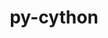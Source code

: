 ---
title: "py-cython"
layout: cache
categories: [package, develop-2023-06-11]
meta: {"versions": ["0.29.33", "3.0.0a9"], "compilers": ["gcc@=11.1.0", "gcc@=11.3.0", "gcc@=12.1.0", "gcc@=7.3.1", "gcc@=7.5.0", "oneapi@=2023.1.0"], "oss": ["amzn2", "ubuntu18.04", "ubuntu20.04", "ubuntu22.04"], "platforms": ["linux"], "targets": ["aarch64", "neoverse_n1", "ppc64le", "x86_64", "x86_64_v3"], "stacks": ["aws-ahug", "aws-ahug-aarch64", "aws-isc", "aws-isc-aarch64", "data-vis-sdk", "e4s", "e4s-oneapi", "e4s-power", "ml-linux-x86_64-cpu", "ml-linux-x86_64-cuda", "ml-linux-x86_64-rocm", "radiuss", "root", "tutorial"], "num_specs": 25, "num_specs_by_stack": {"e4s": 4, "root": 25, "ml-linux-x86_64-cpu": 2, "ml-linux-x86_64-cuda": 2, "ml-linux-x86_64-rocm": 2, "e4s-power": 5, "e4s-oneapi": 2, "radiuss": 3, "data-vis-sdk": 2, "aws-ahug": 1, "tutorial": 1, "aws-isc-aarch64": 2, "aws-isc": 1, "aws-ahug-aarch64": 2}}
spec_details: [{"hash": "sc4ebqml2cvazzar66lyxxkmtpomed6y", "compiler": "gcc@=11.1.0", "versions": ["0.29.33"], "os": "ubuntu20.04", "platform": "linux", "target": "x86_64_v3", "variants": ["build_system=python_pip", "patches=71de066"], "stacks": ["e4s", "root"], "size": "-", "tarball": "https://binaries.spack.io/releases/develop-2023-06-11/build_cache/linux-ubuntu20.04-x86_64_v3/gcc-11.1.0/py-cython-0.29.33/linux-ubuntu20.04-x86_64_v3-gcc-11.1.0-py-cython-0.29.33-sc4ebqml2cvazzar66lyxxkmtpomed6y.spack"}, {"hash": "zehszhviusp3qv6lddyqdmt2hge6fnt5", "compiler": "gcc@=11.3.0", "versions": ["0.29.33"], "os": "ubuntu22.04", "platform": "linux", "target": "x86_64_v3", "variants": ["build_system=python_pip", "patches=71de066"], "stacks": ["ml-linux-x86_64-cpu", "ml-linux-x86_64-cuda", "root", "ml-linux-x86_64-rocm"], "size": "-", "tarball": "https://binaries.spack.io/releases/develop-2023-06-11/build_cache/linux-ubuntu22.04-x86_64_v3/gcc-11.3.0/py-cython-0.29.33/linux-ubuntu22.04-x86_64_v3-gcc-11.3.0-py-cython-0.29.33-zehszhviusp3qv6lddyqdmt2hge6fnt5.spack"}, {"hash": "d5mxchrj7afidbc76zx2em4l63q6mvbk", "compiler": "gcc@=11.1.0", "versions": ["0.29.33"], "os": "ubuntu20.04", "platform": "linux", "target": "ppc64le", "variants": ["build_system=python_pip", "patches=71de066"], "stacks": ["e4s-power", "root"], "size": "-", "tarball": "https://binaries.spack.io/releases/develop-2023-06-11/build_cache/linux-ubuntu20.04-ppc64le/gcc-11.1.0/py-cython-0.29.33/linux-ubuntu20.04-ppc64le-gcc-11.1.0-py-cython-0.29.33-d5mxchrj7afidbc76zx2em4l63q6mvbk.spack"}, {"hash": "uvqrjoghdp5wrxnqatfarg4hr4nbn2e4", "compiler": "oneapi@=2023.1.0", "versions": ["0.29.33"], "os": "ubuntu20.04", "platform": "linux", "target": "x86_64", "variants": ["build_system=python_pip", "patches=71de066"], "stacks": ["e4s-oneapi", "root"], "size": "-", "tarball": "https://binaries.spack.io/releases/develop-2023-06-11/build_cache/linux-ubuntu20.04-x86_64/oneapi-2023.1.0/py-cython-0.29.33/linux-ubuntu20.04-x86_64-oneapi-2023.1.0-py-cython-0.29.33-uvqrjoghdp5wrxnqatfarg4hr4nbn2e4.spack"}, {"hash": "h6k4xlcppuh4n27cpjzrbijumyetd75p", "compiler": "gcc@=11.1.0", "versions": ["0.29.33"], "os": "ubuntu20.04", "platform": "linux", "target": "x86_64_v3", "variants": ["build_system=python_pip", "patches=71de066"], "stacks": ["e4s", "root"], "size": "-", "tarball": "https://binaries.spack.io/releases/develop-2023-06-11/build_cache/linux-ubuntu20.04-x86_64_v3/gcc-11.1.0/py-cython-0.29.33/linux-ubuntu20.04-x86_64_v3-gcc-11.1.0-py-cython-0.29.33-h6k4xlcppuh4n27cpjzrbijumyetd75p.spack"}, {"hash": "5ozzughpnegj26m2g2viv64mozveee52", "compiler": "gcc@=11.1.0", "versions": ["3.0.0a9"], "os": "ubuntu20.04", "platform": "linux", "target": "ppc64le", "variants": ["build_system=python_pip"], "stacks": ["e4s-power", "root"], "size": "-", "tarball": "https://binaries.spack.io/releases/develop-2023-06-11/build_cache/linux-ubuntu20.04-ppc64le/gcc-11.1.0/py-cython-3.0.0a9/linux-ubuntu20.04-ppc64le-gcc-11.1.0-py-cython-3.0.0a9-5ozzughpnegj26m2g2viv64mozveee52.spack"}, {"hash": "etqa7scoh4ljnlvulmzhn2wsmfvdvmeo", "compiler": "oneapi@=2023.1.0", "versions": ["0.29.33"], "os": "ubuntu20.04", "platform": "linux", "target": "x86_64", "variants": ["build_system=python_pip", "patches=71de066"], "stacks": ["e4s-oneapi", "root"], "size": "-", "tarball": "https://binaries.spack.io/releases/develop-2023-06-11/build_cache/linux-ubuntu20.04-x86_64/oneapi-2023.1.0/py-cython-0.29.33/linux-ubuntu20.04-x86_64-oneapi-2023.1.0-py-cython-0.29.33-etqa7scoh4ljnlvulmzhn2wsmfvdvmeo.spack"}, {"hash": "uhwxiv7hnamlo4ga5jrzzt5dpreojtyg", "compiler": "gcc@=7.5.0", "versions": ["0.29.33"], "os": "ubuntu18.04", "platform": "linux", "target": "x86_64_v3", "variants": ["build_system=python_pip", "patches=71de066"], "stacks": ["root", "radiuss"], "size": "-", "tarball": "https://binaries.spack.io/releases/develop-2023-06-11/build_cache/linux-ubuntu18.04-x86_64_v3/gcc-7.5.0/py-cython-0.29.33/linux-ubuntu18.04-x86_64_v3-gcc-7.5.0-py-cython-0.29.33-uhwxiv7hnamlo4ga5jrzzt5dpreojtyg.spack"}, {"hash": "g6vfodzzhaq3qsek5ps33ajoiamc25k7", "compiler": "gcc@=11.1.0", "versions": ["0.29.33"], "os": "ubuntu20.04", "platform": "linux", "target": "x86_64_v3", "variants": ["build_system=python_pip", "patches=71de066"], "stacks": ["data-vis-sdk", "root"], "size": "-", "tarball": "https://binaries.spack.io/releases/develop-2023-06-11/build_cache/linux-ubuntu20.04-x86_64_v3/gcc-11.1.0/py-cython-0.29.33/linux-ubuntu20.04-x86_64_v3-gcc-11.1.0-py-cython-0.29.33-g6vfodzzhaq3qsek5ps33ajoiamc25k7.spack"}, {"hash": "gtijiob2yptvnwtgxnexgn6mxwmxyta5", "compiler": "gcc@=11.1.0", "versions": ["0.29.33"], "os": "ubuntu20.04", "platform": "linux", "target": "x86_64_v3", "variants": ["build_system=python_pip", "patches=71de066"], "stacks": ["e4s", "root"], "size": "-", "tarball": "https://binaries.spack.io/releases/develop-2023-06-11/build_cache/linux-ubuntu20.04-x86_64_v3/gcc-11.1.0/py-cython-0.29.33/linux-ubuntu20.04-x86_64_v3-gcc-11.1.0-py-cython-0.29.33-gtijiob2yptvnwtgxnexgn6mxwmxyta5.spack"}, {"hash": "af6zow2nzc2kie4dvrynw6fjp3wt5xdd", "compiler": "gcc@=11.1.0", "versions": ["0.29.33"], "os": "ubuntu20.04", "platform": "linux", "target": "ppc64le", "variants": ["build_system=python_pip", "patches=71de066"], "stacks": ["e4s-power", "root"], "size": "-", "tarball": "https://binaries.spack.io/releases/develop-2023-06-11/build_cache/linux-ubuntu20.04-ppc64le/gcc-11.1.0/py-cython-0.29.33/linux-ubuntu20.04-ppc64le-gcc-11.1.0-py-cython-0.29.33-af6zow2nzc2kie4dvrynw6fjp3wt5xdd.spack"}, {"hash": "3lfs3ovfb6kqmfvbzsx6iphvdslqox3f", "compiler": "gcc@=11.1.0", "versions": ["0.29.33"], "os": "ubuntu20.04", "platform": "linux", "target": "x86_64_v3", "variants": ["build_system=python_pip", "patches=71de066"], "stacks": ["data-vis-sdk", "root"], "size": "-", "tarball": "https://binaries.spack.io/releases/develop-2023-06-11/build_cache/linux-ubuntu20.04-x86_64_v3/gcc-11.1.0/py-cython-0.29.33/linux-ubuntu20.04-x86_64_v3-gcc-11.1.0-py-cython-0.29.33-3lfs3ovfb6kqmfvbzsx6iphvdslqox3f.spack"}, {"hash": "erm7etnmu3b4bbvujyok2wqwsbxf2zdn", "compiler": "gcc@=7.3.1", "versions": ["0.29.33"], "os": "amzn2", "platform": "linux", "target": "x86_64_v3", "variants": ["build_system=python_pip", "patches=71de066"], "stacks": ["aws-ahug", "root"], "size": "-", "tarball": "https://binaries.spack.io/releases/develop-2023-06-11/build_cache/linux-amzn2-x86_64_v3/gcc-7.3.1/py-cython-0.29.33/linux-amzn2-x86_64_v3-gcc-7.3.1-py-cython-0.29.33-erm7etnmu3b4bbvujyok2wqwsbxf2zdn.spack"}, {"hash": "cyl3ogbnqo74m6iwaatka4pc4e7w2rfy", "compiler": "gcc@=12.1.0", "versions": ["0.29.33"], "os": "ubuntu22.04", "platform": "linux", "target": "x86_64_v3", "variants": ["build_system=python_pip", "patches=71de066"], "stacks": ["tutorial", "root"], "size": "-", "tarball": "https://binaries.spack.io/releases/develop-2023-06-11/build_cache/linux-ubuntu22.04-x86_64_v3/gcc-12.1.0/py-cython-0.29.33/linux-ubuntu22.04-x86_64_v3-gcc-12.1.0-py-cython-0.29.33-cyl3ogbnqo74m6iwaatka4pc4e7w2rfy.spack"}, {"hash": "gquhbermtoz6bwmufufl3negubjrxcub", "compiler": "gcc@=7.3.1", "versions": ["0.29.33"], "os": "amzn2", "platform": "linux", "target": "neoverse_n1", "variants": ["build_system=python_pip", "patches=71de066"], "stacks": ["aws-isc-aarch64", "root"], "size": "-", "tarball": "https://binaries.spack.io/releases/develop-2023-06-11/build_cache/linux-amzn2-neoverse_n1/gcc-7.3.1/py-cython-0.29.33/linux-amzn2-neoverse_n1-gcc-7.3.1-py-cython-0.29.33-gquhbermtoz6bwmufufl3negubjrxcub.spack"}, {"hash": "gp4wj7khvzl3voemr6byztrc7ypb3rzi", "compiler": "gcc@=11.1.0", "versions": ["0.29.33"], "os": "ubuntu20.04", "platform": "linux", "target": "x86_64_v3", "variants": ["build_system=python_pip", "patches=71de066"], "stacks": ["e4s", "root"], "size": "-", "tarball": "https://binaries.spack.io/releases/develop-2023-06-11/build_cache/linux-ubuntu20.04-x86_64_v3/gcc-11.1.0/py-cython-0.29.33/linux-ubuntu20.04-x86_64_v3-gcc-11.1.0-py-cython-0.29.33-gp4wj7khvzl3voemr6byztrc7ypb3rzi.spack"}, {"hash": "34w7ugy3vtvewnxvr4ld2mzbsrptxicx", "compiler": "gcc@=7.3.1", "versions": ["0.29.33"], "os": "amzn2", "platform": "linux", "target": "x86_64_v3", "variants": ["build_system=python_pip", "patches=71de066"], "stacks": ["aws-isc", "root"], "size": "-", "tarball": "https://binaries.spack.io/releases/develop-2023-06-11/build_cache/linux-amzn2-x86_64_v3/gcc-7.3.1/py-cython-0.29.33/linux-amzn2-x86_64_v3-gcc-7.3.1-py-cython-0.29.33-34w7ugy3vtvewnxvr4ld2mzbsrptxicx.spack"}, {"hash": "gtxjjkns334vscjdi53e6aajipgpdoix", "compiler": "gcc@=11.1.0", "versions": ["0.29.33"], "os": "ubuntu20.04", "platform": "linux", "target": "ppc64le", "variants": ["build_system=python_pip", "patches=71de066"], "stacks": ["e4s-power", "root"], "size": "-", "tarball": "https://binaries.spack.io/releases/develop-2023-06-11/build_cache/linux-ubuntu20.04-ppc64le/gcc-11.1.0/py-cython-0.29.33/linux-ubuntu20.04-ppc64le-gcc-11.1.0-py-cython-0.29.33-gtxjjkns334vscjdi53e6aajipgpdoix.spack"}, {"hash": "qbe2muqpct7tz7zjhbizzc62aglgeiuc", "compiler": "gcc@=7.3.1", "versions": ["0.29.33"], "os": "amzn2", "platform": "linux", "target": "aarch64", "variants": ["build_system=python_pip", "patches=71de066"], "stacks": ["aws-isc-aarch64", "root"], "size": "-", "tarball": "https://binaries.spack.io/releases/develop-2023-06-11/build_cache/linux-amzn2-aarch64/gcc-7.3.1/py-cython-0.29.33/linux-amzn2-aarch64-gcc-7.3.1-py-cython-0.29.33-qbe2muqpct7tz7zjhbizzc62aglgeiuc.spack"}, {"hash": "xs55hztx5t7n3x273dg57757prmcgjem", "compiler": "gcc@=7.5.0", "versions": ["0.29.33"], "os": "ubuntu18.04", "platform": "linux", "target": "x86_64_v3", "variants": ["build_system=python_pip", "patches=71de066"], "stacks": ["root", "radiuss"], "size": "-", "tarball": "https://binaries.spack.io/releases/develop-2023-06-11/build_cache/linux-ubuntu18.04-x86_64_v3/gcc-7.5.0/py-cython-0.29.33/linux-ubuntu18.04-x86_64_v3-gcc-7.5.0-py-cython-0.29.33-xs55hztx5t7n3x273dg57757prmcgjem.spack"}, {"hash": "tshgu7nsf3u3tyjxin5gwpygqncevucg", "compiler": "gcc@=11.3.0", "versions": ["0.29.33"], "os": "ubuntu22.04", "platform": "linux", "target": "x86_64_v3", "variants": ["build_system=python_pip", "patches=71de066"], "stacks": ["ml-linux-x86_64-cpu", "ml-linux-x86_64-cuda", "root", "ml-linux-x86_64-rocm"], "size": "-", "tarball": "https://binaries.spack.io/releases/develop-2023-06-11/build_cache/linux-ubuntu22.04-x86_64_v3/gcc-11.3.0/py-cython-0.29.33/linux-ubuntu22.04-x86_64_v3-gcc-11.3.0-py-cython-0.29.33-tshgu7nsf3u3tyjxin5gwpygqncevucg.spack"}, {"hash": "lq53lkvp2tjvv2yrliiwzyv3jyxt3k7j", "compiler": "gcc@=7.5.0", "versions": ["0.29.33"], "os": "ubuntu18.04", "platform": "linux", "target": "x86_64_v3", "variants": ["build_system=python_pip", "patches=71de066"], "stacks": ["root", "radiuss"], "size": "-", "tarball": "https://binaries.spack.io/releases/develop-2023-06-11/build_cache/linux-ubuntu18.04-x86_64_v3/gcc-7.5.0/py-cython-0.29.33/linux-ubuntu18.04-x86_64_v3-gcc-7.5.0-py-cython-0.29.33-lq53lkvp2tjvv2yrliiwzyv3jyxt3k7j.spack"}, {"hash": "4ky4bepomecnjwh4vyzzl6hacrd2r26z", "compiler": "gcc@=7.3.1", "versions": ["0.29.33"], "os": "amzn2", "platform": "linux", "target": "aarch64", "variants": ["build_system=python_pip", "patches=71de066"], "stacks": ["aws-ahug-aarch64", "root"], "size": "-", "tarball": "https://binaries.spack.io/releases/develop-2023-06-11/build_cache/linux-amzn2-aarch64/gcc-7.3.1/py-cython-0.29.33/linux-amzn2-aarch64-gcc-7.3.1-py-cython-0.29.33-4ky4bepomecnjwh4vyzzl6hacrd2r26z.spack"}, {"hash": "7uj6e2hcnntx25x3w7qe4tr7zvn4xsg4", "compiler": "gcc@=11.1.0", "versions": ["0.29.33"], "os": "ubuntu20.04", "platform": "linux", "target": "ppc64le", "variants": ["build_system=python_pip", "patches=71de066"], "stacks": ["e4s-power", "root"], "size": "-", "tarball": "https://binaries.spack.io/releases/develop-2023-06-11/build_cache/linux-ubuntu20.04-ppc64le/gcc-11.1.0/py-cython-0.29.33/linux-ubuntu20.04-ppc64le-gcc-11.1.0-py-cython-0.29.33-7uj6e2hcnntx25x3w7qe4tr7zvn4xsg4.spack"}, {"hash": "ckgas4ech7xnzrsisxw527tweudu47rb", "compiler": "gcc@=7.3.1", "versions": ["0.29.33"], "os": "amzn2", "platform": "linux", "target": "neoverse_n1", "variants": ["build_system=python_pip", "patches=71de066"], "stacks": ["aws-ahug-aarch64", "root"], "size": "-", "tarball": "https://binaries.spack.io/releases/develop-2023-06-11/build_cache/linux-amzn2-neoverse_n1/gcc-7.3.1/py-cython-0.29.33/linux-amzn2-neoverse_n1-gcc-7.3.1-py-cython-0.29.33-ckgas4ech7xnzrsisxw527tweudu47rb.spack"}]
---